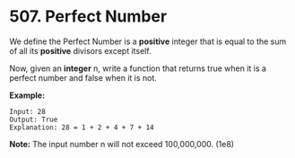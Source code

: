 # 507. Perfect Number

We define the Perfect Number is a __positive__ integer that is equal to the sum
of all its __positive__ divisors except itself.

Now, given an __integer__ n, write a function that returns true when it is a
perfect number and false when it is not.

__Example:__

```
Input: 28
Output: True
Explanation: 28 = 1 + 2 + 4 + 7 + 14
```

__Note:__ The input number n will not exceed 100,000,000. (1e8)
